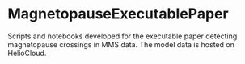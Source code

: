 # MagnetopauseExecutablePaper
Scripts and notebooks developed for the executable paper detecting magnetopause crossings in MMS data. The model data is hosted on HelioCloud.
